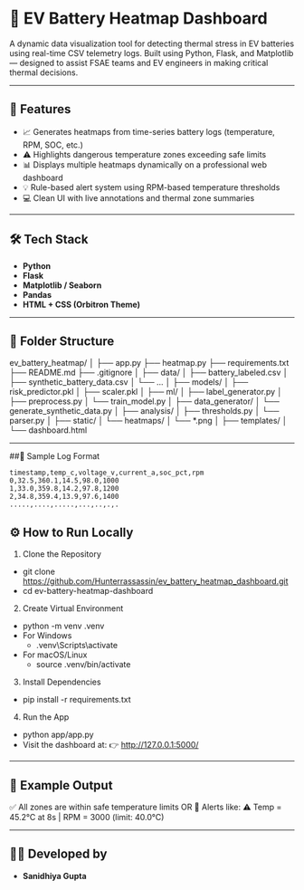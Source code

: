 # 🔋 EV Battery Heatmap Dashboard

A dynamic data visualization tool for detecting thermal stress in EV batteries using real-time CSV telemetry logs. Built using Python, Flask, and Matplotlib — designed to assist FSAE teams and EV engineers in making critical thermal decisions.

---

## 🚀 Features

- 📈 Generates heatmaps from time-series battery logs (temperature, RPM, SOC, etc.)
- ⚠️ Highlights dangerous temperature zones exceeding safe limits
- 📊 Displays multiple heatmaps dynamically on a professional web dashboard
- 💡 Rule-based alert system using RPM-based temperature thresholds
- 💻 Clean UI with live annotations and thermal zone summaries

---

## 🛠️ Tech Stack

- **Python**
- **Flask**
- **Matplotlib / Seaborn**
- **Pandas**
- **HTML + CSS (Orbitron Theme)**

---

## 📁 Folder Structure

ev_battery_heatmap/
│
├── app.py
├── heatmap.py
├── requirements.txt
├── README.md
├── .gitignore
│
├── data/
│   ├── battery_labeled.csv
│   ├── synthetic_battery_data.csv
│   └── ...
│
├── models/
│   ├── risk_predictor.pkl
│   ├── scaler.pkl
│
├── ml/
│   ├── label_generator.py
│   ├── preprocess.py
│   └── train_model.py
│
├── data_generator/
│   └── generate_synthetic_data.py
│
├── analysis/
│   ├── thresholds.py
│   └── parser.py
│
├── static/
│   └── heatmaps/
│       └── *.png
│
├── templates/
│   └── dashboard.html




---

##🧪 Sample Log Format

```csv
timestamp,temp_c,voltage_v,current_a,soc_pct,rpm
0,32.5,360.1,14.5,98.0,1000
1,33.0,359.8,14.2,97.8,1200
2,34.8,359.4,13.9,97.6,1400
.....,....,.....,...,..,.,.
```
## ⚙️ How to Run Locally
1. Clone the Repository

- git clone  https://github.com/Hunterrassassin/ev_battery_heatmap_dashboard.git
- cd ev-battery-heatmap-dashboard
2. Create Virtual Environment
- python -m venv .venv
- For Windows
  - .venv\Scripts\activate
- For macOS/Linux
  - source .venv/bin/activate
3. Install Dependencies
- pip install -r requirements.txt
4. Run the App
- python app/app.py
- Visit the dashboard at:
👉 http://127.0.0.1:5000/
---

## 🧪 Example Output
✅ All zones are within safe temperature limits
OR
🚨 Alerts like:
⚠️ Temp = 45.2°C at 8s | RPM = 3000 (limit: 40.0°C)

---

## 👨‍💻 Developed by
- **Sanidhiya Gupta**


